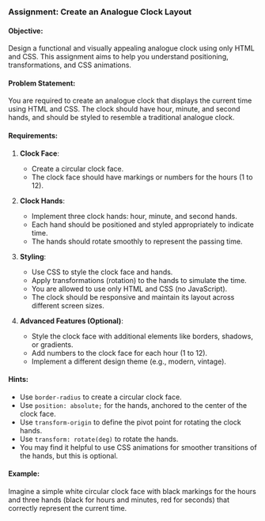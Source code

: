 ### Assignment: Create an Analogue Clock Layout

#### Objective:
Design a functional and visually appealing analogue clock using only HTML and CSS. This assignment aims to help you understand positioning, transformations, and CSS animations.

#### Problem Statement:
You are required to create an analogue clock that displays the current time using HTML and CSS. The clock should have hour, minute, and second hands, and should be styled to resemble a traditional analogue clock.

#### Requirements:
1. **Clock Face**:
   - Create a circular clock face.
   - The clock face should have markings or numbers for the hours (1 to 12).
   
2. **Clock Hands**:
   - Implement three clock hands: hour, minute, and second hands.
   - Each hand should be positioned and styled appropriately to indicate time.
   - The hands should rotate smoothly to represent the passing time.

3. **Styling**:
   - Use CSS to style the clock face and hands.
   - Apply transformations (rotation) to the hands to simulate the time.
   - You are allowed to use only HTML and CSS (no JavaScript).
   - The clock should be responsive and maintain its layout across different screen sizes.

4. **Advanced Features (Optional)**:
   - Style the clock face with additional elements like borders, shadows, or gradients.
   - Add numbers to the clock face for each hour (1 to 12).
   - Implement a different design theme (e.g., modern, vintage).

#### Hints:
- Use `border-radius` to create a circular clock face.
- Use `position: absolute;` for the hands, anchored to the center of the clock face.
- Use `transform-origin` to define the pivot point for rotating the clock hands.
- Use `transform: rotate(deg)` to rotate the hands.
- You may find it helpful to use CSS animations for smoother transitions of the hands, but this is optional.

#### Example:
Imagine a simple white circular clock face with black markings for the hours and three hands (black for hours and minutes, red for seconds) that correctly represent the current time.



